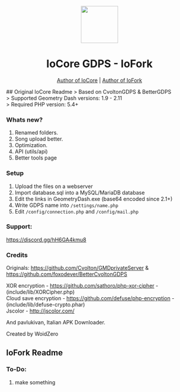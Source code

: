 <div align="center">
<p>
    <img width="100" src="https://woidzero.xyz/assets/images/iocore.png">
</p>
<h1>IoCore GDPS - IoFork</h1>

[Author of IoCore](https://github.com/woidzero) |
[Author of IoFork](mailto:me@reallatteru.ru)

</div>
## Original IoCore Readme
> Based on CvoltonGDPS & BetterGDPS</br>
> Supported Geometry Dash versions: 1.9 - 2.11</br>
> Required PHP version: 5.4+</br>

### Whats new?
1) Renamed folders.
2) Song upload better.
3) Optimization.
4) API (utils/api)
5) Better tools page

### Setup
1) Upload the files on a webserver
2) Import database.sql into a MySQL/MariaDB database
3) Edit the links in GeometryDash.exe (base64 encoded since 2.1+)
4) Write GDPS name into `/settings/name.php`
5) Edit `/config/connection.php` and `/config/mail.php`

### Support:
https://discord.gg/hH6GA4kmu8

### Credits
Originals: https://github.com/Cvolton/GMDprivateServer & https://github.com/foxodever/BetterCvoltonGDPS

XOR encryption - https://github.com/sathoro/php-xor-cipher - (include/lib/XORCipher.php)<br>
Cloud save encryption - https://github.com/defuse/php-encryption - (include/lib/defuse-crypto.phar)<br>
Jscolor - http://jscolor.com/<br>

And pavlukivan, Italian APK Downloader.


Created by WoidZero
## IoFork Readme
### To-Do:
1. make something
